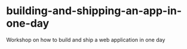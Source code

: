 # building-and-shipping-an-app-in-one-day
Workshop on how to build and ship a web application in one day
